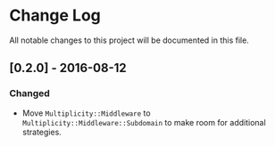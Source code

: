 # Change Log

All notable changes to this project will be documented in this file.

## [0.2.0] - 2016-08-12
### Changed
- Move `Multiplicity::Middleware` to `Multiplicity::Middleware::Subdomain` to make room for additional strategies.
